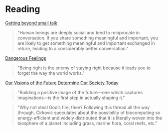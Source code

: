 # Reading

[Getting beyond small talk](https://phys.org/news/2021-09-small-people-deep-conversations-strangers.html)

> "Human beings are deeply social and tend to reciprocate in conversation. If you share something meaningful and important, you are likely to get something meaningful and important exchanged in return, leading to a considerably better conversation."

[Dangerous Feelings](https://www.collaborativefund.com/blog/dangerous-feelings/)

> "Being right is the enemy of staying right because it leads you to forget the way the world works."

[Our Visions of the Future Determine Our Society Today](https://palladiummag.com/2020/05/11/our-visions-of-the-future-determine-our-society-today/?utm_source=pocket_mylist)

> "Building a positive image of the future—one which captures imaginations—is the first step in actually shaping it."

> "Why not steal God’s fire, then? Following this thread all the way through, Ćirković speculates about the possibility of biocomputing so energy-efficient and widely distributed that it is literally woven into the biosphere of a planet including grass, marine flora, coral reefs, etc."

